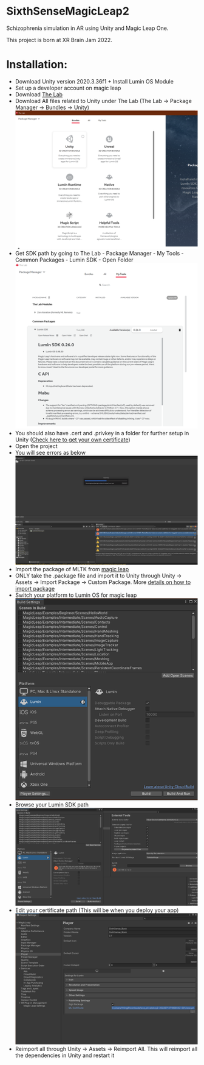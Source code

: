 # SixthSenseMagicLeap2

Schizophrenia simulation in AR using Unity and Magic Leap One. 

This project is born at XR Brain Jam 2022. 

# Installation:
- Download Unity version 2020.3.36f1 + Install Lumin OS Module 
- Set up a developer account on magic leap 
- Download [The Lab](https://developer.magicleap.com/en-us/learn/guides/lab)
- Download All files related to Unity under The Lab (The Lab -> Package Manager -> Bundles -> Unity)
![image](./Dcoumentations/Unity%20Bundle.png)
- Get SDK path by going to The Lab - Package Manager - My Tools - Common Packages - Lumin SDK - Open Folder 
![image](./Dcoumentations/SDK%20Path.png)
- You should also have .cert and .privkey in a folder for further setup in Unity ([Check here to get your own certificate](https://developer.magicleap.com/en-us/learn/guides/developer-certificates))
- Open the project 
- You will see errors as below ![image](./Dcoumentations/errors.png)
- Import the package of MLTK from [magic leap](https://github.com/magicleap/Magic-Leap-Toolkit-Unity)
- ONLY take the .package file and import it to Unity through Unity -> Assets -> Import Package -> Custom Package. More [details on how to import package](https://docs.unity3d.com/560/Documentation/Manual/AssetPackages.html)
- Switch your platform to Lumin OS for magic leap 
![image](./Dcoumentations//LuminOSBuild.png)
- Browse your Lumin SDK path 
![image](./Dcoumentations//LuminSDKinExternalTools.png)
- Edit your certificate path (This will be when you deploy your app)
![image](./Dcoumentations//cert%20path.png)
- Reimport all through Unity -> Assets -> Reimport All. This will reimport all the dependencies in Unity and restart it 




